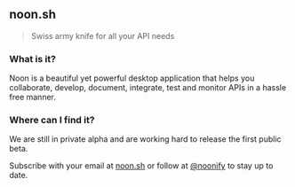## noon.sh
> Swiss army knife for all your API needs

### What is it?
Noon is a beautiful yet powerful desktop application that helps you collaborate, develop, document, integrate, test and monitor APIs in a hassle free manner.

### Where can I find it?
We are still in private alpha and are working hard to release the first public beta. 

Subscribe with your email at [noon.sh](http://noonify.github.io) or follow at [@noonify](https://twitter.com/noonify) to stay up to date.

